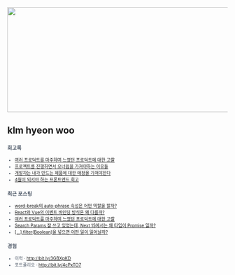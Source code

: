 
<div align="center">
  
<img src="https://render.gitanimals.org/lines/klmhyeonwoo?pet-id=590059497944971134" width="1000" height="240"/>

</div>

## klm hyeon woo

<span style="color:#4E5968; font-size:10px;">

### 회고록
- [여러 프로덕트를 마주하며 느꼈던 프로덕트에 대한 고찰](https://klmhyeonwooo.tistory.com/172)<br>
- [프로젝트를 진행하면서 오너쉽을 가져야하는 이유들](https://klmhyeonwooo.tistory.com/149)<br>
- [개발자는 내가 만드는 제품에 대한 애정을 가져야한다](https://klmhyeonwooo.tistory.com/122)<br>
- [4월이 되서야 하는 프론트엔드 회고](https://klmhyeonwooo.tistory.com/167)<br>

### 최근 포스팅
- [word-break의 auto-phrase 속성은 어떤 역할을 할까?](https://klmhyeonwooo.tistory.com/175)<br>
- [React와 Vue의 이벤트 바인딩 방식은 왜 다를까?](https://klmhyeonwooo.tistory.com/174)<br>
- [여러 프로덕트를 마주하며 느꼈던 프로덕트에 대한 고찰](https://klmhyeonwooo.tistory.com/172)<br>
- [Search Params 잘 쓰고 있었는데, Next 15에서는 왜 타입이 Promise 일까?](https://klmhyeonwooo.tistory.com/171)<br>
- [[...].filter(Boolean)을 넣으면 어떤 일이 일어날까?](https://klmhyeonwooo.tistory.com/170)<br>

### 경험
- 이력 · http://bit.ly/3GBXpKD <br/>
- 포트폴리오 · http://bit.ly/4cPxTO7
